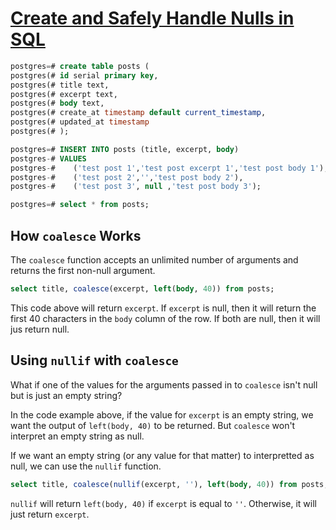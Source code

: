# [Create and Safely Handle Nulls in SQL](https://egghead.io/lessons/postgresql-create-and-safely-handle-nulls-in-sql)

<TimeStamp start="0:01" end="0:19">

```sql
postgres=# create table posts (
postgres(# id serial primary key,
postgres(# title text,
postgres(# excerpt text,
postgres(# body text,
postgres(# create_at timestamp default current_timestamp,
postgres(# updated_at timestamp
postgres(# );
```

</TimeStamp>

<TimeStamp start="0:20" end="0:24">

```sql
postgres=# INSERT INTO posts (title, excerpt, body)
postgres-# VALUES
postgres-#    ('test post 1','test post excerpt 1','test post body 1'),
postgres-#    ('test post 2','','test post body 2'),
postgres-#    ('test post 3', null ,'test post body 3');

postgres=# select * from posts;
```

<TimeStamp>

## How `coalesce` Works

<TimeStamp start="0:57" end="1:13">

The `coalesce` function accepts an unlimited number of arguments and returns the first non-null argument.

```sql
select title, coalesce(excerpt, left(body, 40)) from posts;
```

</TimeStamp>

<TimeStamp start="1:20" end="1:30">

This code above will return `excerpt`. If `excerpt` is null, then it will return the first 40 characters in the `body` column of the row. If both are null, then it will jus return null.

</TimeStamp>

## Using `nullif` with `coalesce`

What if one of the values for the arguments passed in to `coalesce` isn't null but is just an empty string?

In the code example above, if the value for `excerpt` is an empty string, we want the output of `left(body, 40)` to be returned. But `coalesce` won't interpret an empty string as null.

If we want an empty string (or any value for that matter) to interpretted as null, we can use the `nullif` function.

<TimeStamp start="1:31" end="1:44">

```sql
select title, coalesce(nullif(excerpt, ''), left(body, 40)) from posts;
```

</TimeStamp>

`nullif` will return `left(body, 40)` if `excerpt` is equal to `''`. Otherwise, it will just return `excerpt`.
